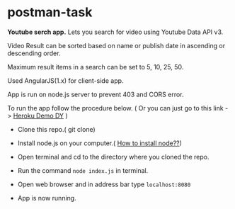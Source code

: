 # postman-task

**Youtube serch app.**
Lets you search for video using Youtube Data API v3.

Video Result can be sorted based on name or publish date in ascending or descending order.

Maximum result items in a search can be set to 5, 10, 25, 50.

Used AngularJS(1.x) for client-side app.

App is run on node.js server to prevent 403 and CORS error.

To run the app follow the procedure below. ( Or you can just go to this link -> [Heroku Demo DY](https://dy-postman-task.herokuapp.com/) )

- Clone this repo.( git clone)

- Install node.js on your computer.( [How to install node??](https://nodesource.com/blog/installing-nodejs-tutorial-windows/))

- Open terminal and cd to the directory where you cloned the repo.

- Run the command `node index.js` in terminal.

- Open web browser and in address bar type `localhost:8080`

- App is now running.